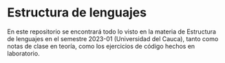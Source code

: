 # Estructura de lenguajes
En este repositorio se encontrará todo lo visto en la materia de Estructura de lenguajes en el semestre 2023-01 (Universidad del Cauca), tanto como notas de clase en teoría, como los ejercicios de código hechos en laboratorio.
